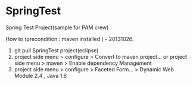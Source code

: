 SpringTest
==========

Spring Test Project(sample for PAM crew)


How to (precondition : maven installed ) - 20131026.

1. git pull SpringTest project(eclipse)
2. project side menu > configure > Convert to maven project... or project side menu > maven > Enable dependency Management
3. project side menu > configure > Faceted Form... > Dynamic Web Module 2.4 , Java 1.6

